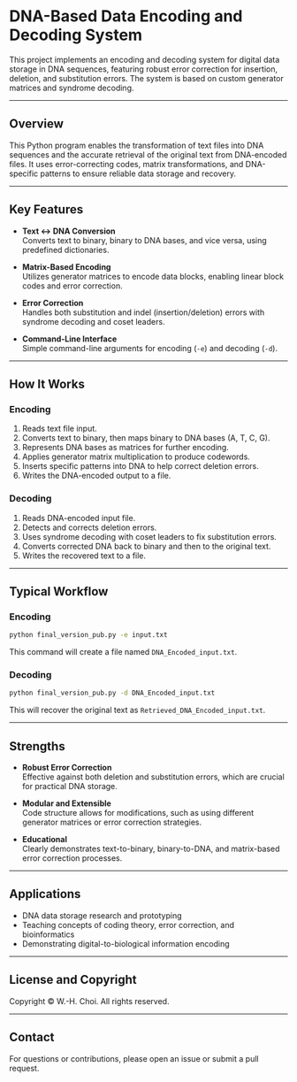 # DNA-Based Data Encoding and Decoding System

This project implements an encoding and decoding system for digital data storage in DNA sequences, featuring robust error correction for insertion, deletion, and substitution errors. The system is based on custom generator matrices and syndrome decoding.

---

## Overview

This Python program enables the transformation of text files into DNA sequences and the accurate retrieval of the original text from DNA-encoded files. It uses error-correcting codes, matrix transformations, and DNA-specific patterns to ensure reliable data storage and recovery.

---

## Key Features

- **Text ↔ DNA Conversion**  
  Converts text to binary, binary to DNA bases, and vice versa, using predefined dictionaries.

- **Matrix-Based Encoding**  
  Utilizes generator matrices to encode data blocks, enabling linear block codes and error correction.

- **Error Correction**  
  Handles both substitution and indel (insertion/deletion) errors with syndrome decoding and coset leaders.

- **Command-Line Interface**  
  Simple command-line arguments for encoding (`-e`) and decoding (`-d`).

---

## How It Works

### Encoding

1. Reads text file input.
2. Converts text to binary, then maps binary to DNA bases (A, T, C, G).
3. Represents DNA bases as matrices for further encoding.
4. Applies generator matrix multiplication to produce codewords.
5. Inserts specific patterns into DNA to help correct deletion errors.
6. Writes the DNA-encoded output to a file.

### Decoding

1. Reads DNA-encoded input file.
2. Detects and corrects deletion errors.
3. Uses syndrome decoding with coset leaders to fix substitution errors.
4. Converts corrected DNA back to binary and then to the original text.
5. Writes the recovered text to a file.

---

## Typical Workflow

### Encoding

```bash
python final_version_pub.py -e input.txt
```

This command will create a file named `DNA_Encoded_input.txt`.

### Decoding

```bash
python final_version_pub.py -d DNA_Encoded_input.txt
```

This will recover the original text as `Retrieved_DNA_Encoded_input.txt`.

---

## Strengths

- **Robust Error Correction**  
  Effective against both deletion and substitution errors, which are crucial for practical DNA storage.

- **Modular and Extensible**  
  Code structure allows for modifications, such as using different generator matrices or error correction strategies.

- **Educational**  
  Clearly demonstrates text-to-binary, binary-to-DNA, and matrix-based error correction processes.

---

## Applications

- DNA data storage research and prototyping
- Teaching concepts of coding theory, error correction, and bioinformatics
- Demonstrating digital-to-biological information encoding

---

## License and Copyright

Copyright © W.-H. Choi. All rights reserved.

---

## Contact

For questions or contributions, please open an issue or submit a pull request.
